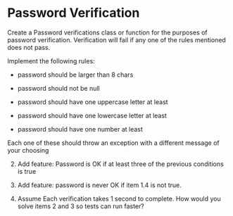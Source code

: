 # Password Verification
Create a Password verifications class or function for the purposes of password verification.  Verification will fail if any one of the rules mentioned does not pass.

Implement the following rules:

- password should be larger than 8 chars

- password should not be null

- password should have one uppercase letter at least

- password should have one lowercase letter at least

- password should have one number at least

 Each one of these should throw an exception with a different message of your choosing

2. Add feature: Password is OK if at least three of the previous conditions is true

3. Add feature: password is never OK if item 1.4 is not true.

8. Assume Each verification takes 1 second to complete. How would you solve  items 2 and 3  so tests can run faster?

